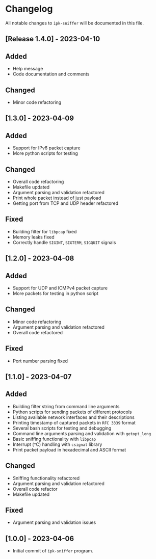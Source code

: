 # Changelog
All notable changes to `ipk-sniffer` will be documented in this file.

## [Release **1.4.0**] - 2023-04-10
## Added
* Help message
* Code documentation and comments
## Changed
* Minor code refactoring

## [**1.3.0**] - 2023-04-09
## Added
* Support for IPv6 packet capture
* More python scripts for testing
## Changed
* Overall code refactoring
* Makefile updated
* Argument parsing and validation refactored
* Print whole packet instead of just payload
* Getting port from TCP and UDP header refactored
## Fixed
* Building filter for `libpcap` fixed
* Memory leaks fixed
* Correctly handle `SIGINT`, `SIGTERM`, `SIGQUIT` signals

## [**1.2.0**] - 2023-04-08
## Added
* Support for UDP and ICMPv4 packet capture
* More packets for testing in python script
## Changed
* Minor code refactoring
* Argument parsing and validation refactored
* Overall code refactored
## Fixed
* Port number parsing fixed

## [**1.1.0**] - 2023-04-07
## Added
* Building filter string from command line arguments
* Python scripts for sending packets of different protocols
* Listing available network interfaces and their descriptions
* Printing timestamp of captured packets in `RFC 3339` format
* Several bash scripts for testing and debugging
* Command line arguments parsing and validation with `getopt_long`
* Basic sniffing functionality with `libpcap`
* Interrupt (^C) handling with `csignal` library
* Print packet payload in hexadecimal and ASCII format
## Changed
* Sniffing functionality refactored
* Argument parsing and validation refactored
* Overall code refactor
* Makefile updated
## Fixed
* Argument parsing and validation issues

## [**1.0.0**] - 2023-04-06
* Initial commit of `ipk-sniffer` program.
